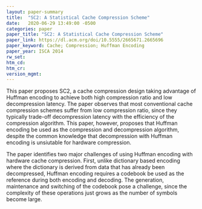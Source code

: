 ```yaml
---
layout: paper-summary
title:  "SC2: A Statistical Cache Compression Scheme"
date:   2020-06-29 13:49:00 -0500
categories: paper
paper_title: "SC2: A Statistical Cache Compression Scheme"
paper_link: https://dl.acm.org/doi/10.5555/2665671.2665696
paper_keyword: Cache; Compression; Huffman Encoding
paper_year: ISCA 2014
rw_set:
htm_cd:
htm_cr:
version_mgmt:
---
```


This paper proposes SC2, a cache compression design taking advantage of Huffman encoding to achieve both high compression
ratio and low decompression latency. The paper observes that most conventional cache compression schemes suffer from low
compression ratio, since they typically trade-off decompression latency with the efficiency of the compression algorithm.
This paper, however, proposes that Huffman encoding be used as the compression and decompression algorithm, despite
the common knowledge that decompression with Huffman encoding is unsiutable for hardware compression.

The paper identifies two major challenges of using Huffman encoding with hardware cache compression. First, unlike dictionary
based encoding where the dictionary is derived from data that has already been decompressed, Huffman encoding requires 
a codebook be used as the reference during both encoding and decoding. The generation, maintenance and switching of the 
codebook pose a challenge, since the complexity of these operations just grows as the number of symbols become large.


